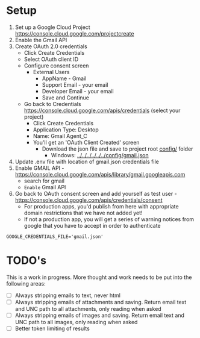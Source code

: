 # Setup
1) Set up a Google Cloud Project https://console.cloud.google.com/projectcreate
2) Enable the Gmail API 
3) Create OAuth 2.0 credentials 
    - Click Create Credentials
    - Select OAuth client ID
    - Configure consent screen
      - External Users
        - AppName - Gmail
        - Support Email - your email
        - Developer Email - your email
        - Save and Continue
    - Go back to Credentials https://console.cloud.google.com/apis/credentials (select your project)
      - Click Create Credentials
      - Application Type: Desktop
      - Name: Gmail Agent_C
      - You'll get an 'OAuth Client Created' screen
        - Download the json file and save to project root [config/](config/) folder
          - Windows: [../../../../../../config/gmail.json](../../../../../../config/gmail.json)
5) Update .env file with location of gmail.json credentials file
6) Enable GMAIL API - https://console.cloud.google.com/apis/library/gmail.googleapis.com
   - search for gmail
   - `Enable` Gmail API
7) Go back to OAuth consent screen and add yourself as test user - https://console.cloud.google.com/apis/credentials/consent
   - For production apps, you'd publish from here with appropriate domain restrictions that we have not added yet!
   - If not a production app, you will get a series of warning notices from google that you have to accept in order to authenticate
```dotenv
GOOGLE_CREDENTIALS_FILE='gmail.json'
```
# TODO's
This is a work in progress. More thought and work needs to be put into the following areas:
- [ ] Always stripping emails to text, never html
- [ ] Always stripping emails of attachments and saving.  Return email text and UNC path to all attachments, only reading when asked
- [ ] Always stripping emails of images and saving.  Return email text and UNC path to all images, only reading when asked
- [ ] Better token limiting of results
